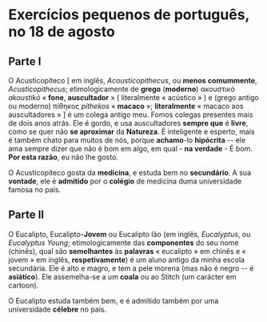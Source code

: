 # Exercícios pequenos de português, no 18 de agosto

## Parte I

O Acusticopíteco \[ em inglês, _Acousticopithecus_, ou **menos** **comummente**, _Acusticopithecus_; etimologicamente de **grego** (**moderno**) ακουστικό _akoustikó_ « **fone**, **auscultador** » ( literalmente « acústico » ) e (grego antigo ou moderno) πίθηκος _píthekos_ « **macaco** »; **literalmente** « macaco aos auscultadores » ] é um colega antigo meu. Fomos colegas presentes mais de dois anos atrás. Ele é gordo, e usa auscultadores **sempre que** é **livre**, como se quer não **se aproximar** da **Natureza**. É inteligente e esperto, mais é também chato para muitos de nós, porque **achamo**-lo **hipócrita** -- ele ama sempre dizer que não é bom em algo, em qual - **na verdade** - É bom. **Por esta razão**, eu não lhe gosto.

O Acusticopíteco gosta da **medicina**, e estuda bem no **secundário**. A sua **vontade**, ele é **admitido** por o **colégio** de medicina duma universidade famosa no país.

## Parte II

O Eucalipto, Eucalipto-**Jovem** ou Eucalipto Ião (em inglês, _Eucalyptus_, ou _Eucalyptus Young_; etimologicamente das **componentes** do seu nome (chinês), qual são **semelhantes** às **palavras** « eucalipto » em chinês e « jovem » em inglês, **respetivamente**) é um aluno antigo da minha escola secundária. Ele é alto e magro, e tem a pele morena (mas não é negro -- é **asiático**). Ele assemelha-se a um **coala** ou ao Stitch (um carácter em cartoon).

O Eucalipto estuda também bem, e é admitido também por uma universidade **célebre** no país.
